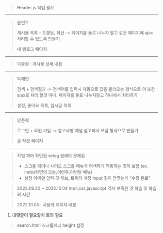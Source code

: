 > Header.js 작업 필요

---

> 윤현우
>
> 게시물 목록 - 트렌딩, 최신 -> 페이지를 둘로 나누지 말고 같은 페이지에 ajax 처리할 수  있도록 만들기
>
> 내 벨로그 페이지

---

> 이중원 : 게시물 상세 내용

---

> 박재언
>
> 검색 + 검색결과
> -> 검색어를 입력시 자동으로 값을 불러오는 형식으로 이 또한 ajax로 처리 할것 이다.
> 페이지를 둘로 나누지말고 하나에서 처리하기
>
> 설정, 좋아요 목록, 임시글 목록

---

> 양준혁
>
> 로그인 + 회원 가입 -> 참고사항 채널 참고해서 모달 형식으로 만들기
>
> 글 작성 페이지

---

> 작업 하며 확인된 velog 원래의 문제점
>
> - 스크롤 헤더나 사이드 스크롤 메뉴가 어색하게 작동하는 것이 보임 (ex. index화면의 오늘,이번주,이번달 메뉴)
> - 설정 이메일 입력 깃 허브, 트위터 계정 input 길이 안맞는거 "수정 완료"

> 2022.09.30 ~ 2022.10.04 html,css,javascript 각자 부족한 것 학습 및 복습의 시간

> 2022.10.05 : 사용자 페이지 배분

1. 대댓글이 필요할지 토의 필요

> search.html 스크롤헤더 height 설정
